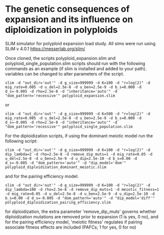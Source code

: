 # The genetic consequences of expansion and its influence on diploidization in polyploids
SLiM simulator for polyploid expansion load study. All sims were run using SLiM v 4.0.1 https://messerlab.org/slim/

Once cloned, the scripts polyploid_expansion.slim and polyploid_single_population.slim scripts should run with the following commands as an example (if slim is installed and added to your path). variables can be changed to alter parameters of the script. 

```
slim -d "out_dir='out'" -d g_size=999999 -d K=100 -d "r=log(2)" -d mig_rate=0.005 -d u_del=2.5e-8 -d u_ben=2.5e-9 -d b_s=0.000 -d d_s=-0.005 -d rho=2.5e-8 -d "inheritance='auto'" -d "dom_pattern='recessive'" polyploid_expansion.slim 
```
or 

```
slim -d "out_dir='out'" -d g_size=999999 -d K=500 -d "r=log(2)" -d mig_rate=0.005 -d u_del=2.5e-8 -d u_ben=2.5e-9 -d b_s=0.000 -d d_s=-0.005 -d rho=2.5e-8 -d "inheritance='auto'" -d "dom_pattern='recessive'" polyploid_single_population.slim  
```

For the diploidization scripts, if using the dominant meiotic model run the following script:

```
slim -d "out_dir='out'" -d g_size=999999 -d K=100 -d "r=log(2)" -d dip_lambda=2 -d rho=2.5e-8 -d remove_dip_muts=1 -d mig_rate=0.05 -d u_del=2.5e-8 -d u_ben=2.5e-9 -d u_dip=2.5e-10 -d b_s=0.00 -d d_s=-0.005 -d "dom_pattern='auto'" -d "dip_model='dom'" polyploid_diploidization_dominant_meiotic.slim
```

and for the pairing efficiency model:

```
slim -d "out_dir='out'" -d g_size=999999 -d K=100 -d "r=log(2)" -d dip_lambda=100 -d rho=2.5e-8 -d remove_dip_muts=1 -d meiotic_fitness=1 -d mig_rate=0.05 -d u_del=2.5e-8 -d u_ben=2.5e-9 -d u_dip=2.5e-10 -d b_s=0.00 -d d_s=-0.005 -d "dom_pattern='auto'" -d "dip_model='diff'" polyploid_diploidization_pairing_efficiency.slim
```
for diploidization, the extra parameter 'remove_dip_muts' governs whether diploidization mutations are removed prior to expansion (1 is yes, 0 no), and for the pairing efficiency model, 'meiotic fitness' regulates if pairing associate fitness effects are included (PAFCs; 1 for yes, 0 for no) 
